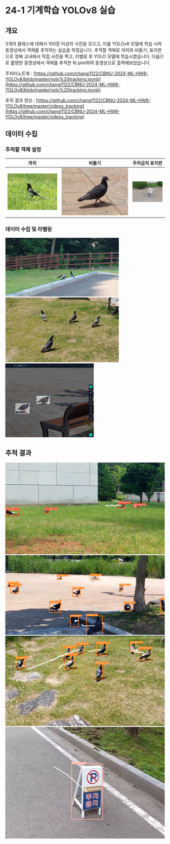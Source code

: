 # 24-1 기계학습 YOLOv8 실습

## 개요
3개의 클래스에 대해서 100장 이상의 사진을 모으고, 이를 YOLOv8 모델에 학습 시켜 동영상에서 객체를 추적하는 실습을 하였습니다. 추적할 객체로 까치와 비둘기, 표지판으로 정해 교내에서 직접 사진을 찍고, 라벨링 후 YOLO 모델에 학습시켰습니다. 다음으로 촬영한 동영상에서 객체를 추적한 뒤 plot하여 동영상으로 출력해보았습니다.

주피터노트북 : [https://github.com/changi1122/CBNU-2024-ML-HW8-YOLOv8/blob/master/yolo%20tracking.ipynb](https://github.com/changi1122/CBNU-2024-ML-HW8-YOLOv8/blob/master/yolo%20tracking.ipynb)

추적 결과 영상 : [https://github.com/changi1122/CBNU-2024-ML-HW8-YOLOv8/tree/master/videos_tracking](https://github.com/changi1122/CBNU-2024-ML-HW8-YOLOv8/tree/master/videos_tracking)

## 데이터 수집
### 추적할 객체 설정
| 까치  | 비둘기 | 주차금지 표지판 |
| --- | --- | -------- |
| <img src="https://github.com/changi1122/CBNU-2024-ML-HW8-YOLOv8/blob/master/images/image01.png"> |   <img src="https://github.com/changi1122/CBNU-2024-ML-HW8-YOLOv8/blob/master/images/image02.png">  |      <img src="https://github.com/changi1122/CBNU-2024-ML-HW8-YOLOv8/blob/master/images/image03.png">    |



### 데이터 수집 및 라벨링
<img src="https://github.com/changi1122/CBNU-2024-ML-HW8-YOLOv8/blob/master/images/image04.png">
<img src="https://github.com/changi1122/CBNU-2024-ML-HW8-YOLOv8/blob/master/images/image05.png">
<img src="https://github.com/changi1122/CBNU-2024-ML-HW8-YOLOv8/blob/master/images/image07.png">



## 추적 결과
<img src="https://github.com/changi1122/CBNU-2024-ML-HW8-YOLOv8/blob/master/images/image08.png">
<img src="https://github.com/changi1122/CBNU-2024-ML-HW8-YOLOv8/blob/master/images/image09.png">
<img src="https://github.com/changi1122/CBNU-2024-ML-HW8-YOLOv8/blob/master/images/image10.png">
<img src="https://github.com/changi1122/CBNU-2024-ML-HW8-YOLOv8/blob/master/images/image11.png">
